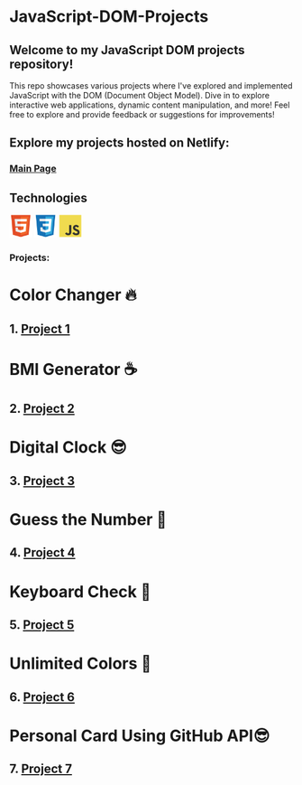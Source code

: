 # JavaScript-DOM-Projects

## Welcome to my JavaScript DOM projects repository!
This repo showcases various projects where I've explored and implemented JavaScript with the DOM (Document Object Model). 
Dive in to explore interactive web applications, dynamic content manipulation, and more! Feel free to explore and provide feedback or suggestions for improvements!

## Explore my projects hosted on Netlify:

### [Main Page](https://main-shardendumishra.netlify.app/)

## Technologies
<img src="https://raw.githubusercontent.com/devicons/devicon/d00d0969292a6569d45b06d3f350f463a0107b0d/icons/html5/html5-original.svg" alt="HTML" width="40" />
<img src="https://raw.githubusercontent.com/devicons/devicon/d00d0969292a6569d45b06d3f350f463a0107b0d/icons/css3/css3-original.svg" alt="CSS" width="40" />
<img src="https://raw.githubusercontent.com/devicons/devicon/d00d0969292a6569d45b06d3f350f463a0107b0d/icons/javascript/javascript-original.svg" alt="JavaScript" width="40" />

### Projects:

# Color Changer 🔥
## 1. [Project 1](https://color-switch-shardendumishra.netlify.app/)

# BMI Generator ☕️
## 2. [Project 2](https://bmi-calc-shardendumishra.netlify.app/)

# Digital Clock 😎
## 3. [Project 3](https://realtime-clock-shardendumishra.netlify.app/)

# Guess the Number 🤨
## 4. [Project 4](https://number-guess-shardendumishra.netlify.app/)

# Keyboard Check 👻
## 5. [Project 5](https://key-pressed-shardendumishra.netlify.app/)

# Unlimited Colors 🧠
## 6. [Project 6](https://unlimited-colors-shardendumishra.netlify.app/)

# Personal Card Using GitHub API😎
## 7. [Project 7](https://github-api-shardendumishra.netlify.app/)
